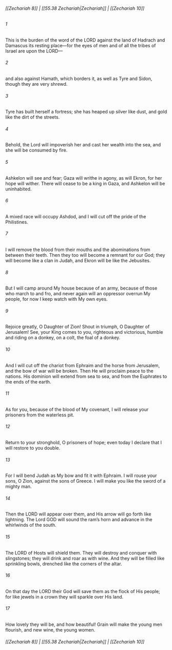 
###### [[Zechariah 8]] | [[55.38 Zechariah|Zechariah]] | [[Zechariah 10]]

###### 1
This is the burden of the word of the LORD against the land of Hadrach and Damascus its resting place—for the eyes of men and of all the tribes of Israel are upon the LORD—
###### 2
and also against Hamath, which borders it, as well as Tyre and Sidon, though they are very shrewd.
###### 3
Tyre has built herself a fortress; she has heaped up silver like dust, and gold like the dirt of the streets.
###### 4
Behold, the Lord will impoverish her and cast her wealth into the sea, and she will be consumed by fire.
###### 5
Ashkelon will see and fear; Gaza will writhe in agony, as will Ekron, for her hope will wither. There will cease to be a king in Gaza, and Ashkelon will be uninhabited.
###### 6
A mixed race will occupy Ashdod, and I will cut off the pride of the Philistines.
###### 7
I will remove the blood from their mouths and the abominations from between their teeth. Then they too will become a remnant for our God; they will become like a clan in Judah, and Ekron will be like the Jebusites.
###### 8
But I will camp around My house because of an army, because of those who march to and fro, and never again will an oppressor overrun My people, for now I keep watch with My own eyes.
###### 9
Rejoice greatly, O Daughter of Zion! Shout in triumph, O Daughter of Jerusalem! See, your King comes to you, righteous and victorious, humble and riding on a donkey, on a colt, the foal of a donkey.
###### 10
And I will cut off the chariot from Ephraim and the horse from Jerusalem, and the bow of war will be broken. Then He will proclaim peace to the nations. His dominion will extend from sea to sea, and from the Euphrates to the ends of the earth.
###### 11
As for you, because of the blood of My covenant, I will release your prisoners from the waterless pit.
###### 12
Return to your stronghold, O prisoners of hope; even today I declare that I will restore to you double.
###### 13
For I will bend Judah as My bow and fit it with Ephraim. I will rouse your sons, O Zion, against the sons of Greece. I will make you like the sword of a mighty man.
###### 14
Then the LORD will appear over them, and His arrow will go forth like lightning. The Lord GOD will sound the ram’s horn and advance in the whirlwinds of the south.
###### 15
The LORD of Hosts will shield them. They will destroy and conquer with slingstones; they will drink and roar as with wine. And they will be filled like sprinkling bowls, drenched like the corners of the altar.
###### 16
On that day the LORD their God will save them as the flock of His people; for like jewels in a crown they will sparkle over His land.
###### 17
How lovely they will be, and how beautiful! Grain will make the young men flourish, and new wine, the young women.

###### [[Zechariah 8]] | [[55.38 Zechariah|Zechariah]] | [[Zechariah 10]]
